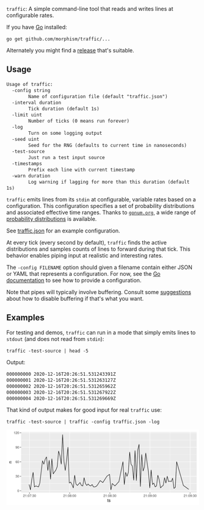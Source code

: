 `traffic`: A simple command-line tool that reads and writes lines at
configurable rates.

If you have [Go](https://golang.org/) installed:

```Shell
go get github.com/morphism/traffic/...
```

Alternately you might find a
[release](https://github.com/morphism/traffic/releases) that's
suitable.

## Usage

```
Usage of traffic:
  -config string
    	Name of configuration file (default "traffic.json")
  -interval duration
    	Tick duration (default 1s)
  -limit uint
    	Number of ticks (0 means run forever)
  -log
    	Turn on some logging output
  -seed uint
    	Seed for the RNG (defaults to current time in nanoseconds)
  -test-source
    	Just run a test input source
  -timestamps
    	Prefix each line with current timestamp
  -warn duration
    	Log warning if lagging for more than this duration (default 1s)
```

`traffic` emits lines from its `stdin` at configurable, variable rates
based on a configuration.  This configuration specifies a set of
probability distributions and associated effective time ranges.
Thanks to [`gonum.org`](https://gonum.org/), a wide range of
[probability
distributions](https://godoc.org/gonum.org/v1/gonum/stat/distuv) is
available.

See [traffic.json](traffic.json) for an example configuration.

At every tick (every second by default), `traffic` finds the active
distributions and samples counts of lines to forward during that tick.
This behavior enables piping input at realistic and interesting rates.

The `-config FILENAME` option should given a filename contain either
JSON or YAML that represents a configuration.  For now, see the [Go
documentation](https://godoc.org/github.com/morphism/traffic) to see
how to provide a configuration.

Note that pipes will typically involve buffering.  Consult some
[suggestions](https://unix.stackexchange.com/questions/25372/turn-off-buffering-in-pipe)
about how to disable buffering if that's what you want.


## Examples

For testing and demos, `traffic` can run in a mode that simply emits
lines to `stdout` (and does not read from `stdin`):

```Shell
traffic -test-source | head -5
```

Output:

```
000000000 2020-12-16T20:26:51.531243391Z
000000001 2020-12-16T20:26:51.531263127Z
000000002 2020-12-16T20:26:51.531265962Z
000000003 2020-12-16T20:26:51.531267922Z
000000004 2020-12-16T20:26:51.531269669Z
```

That kind of output makes for good input for real `traffic` use:

```Shell
traffic -test-source | traffic -config traffic.json -log
```

<img src="demo.png"/>

